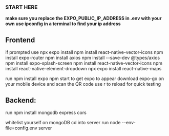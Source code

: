 ### START HERE

**make sure you replace the EXPO_PUBLIC_IP_ADDRESS in .env with your own
use ipconfig in a terminal to find your ip address**

## Frontend
if prompted use npx expo install
npm install react-native-vector-icons
npm install expo-router
npm install axios
npm install --save-dev @types/axios
npm install expo-splash-screen
npm install react-native-vector-icons
npm install react-native-element-dropdown
npx expo install react-native-maps

run npm install expo
npm start to get expo to appear
download expo-go on your moblie device and scan the QR code
use r to reload for quick testing

## Backend:
run npm install mongodb express cors

whitelist yourself on mongoDB
cd into server
run node --env-file=config.env server